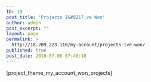 ```yaml
---
ID: 19
post_title: 'Projects I&#8217;ve Won'
author: admin
post_excerpt: ""
layout: page
permalink: >
  http://18.209.223.110/my-account/projects-ive-won/
published: true
post_date: 2018-07-06 07:48:18
---
```

[project_theme_my_account_won_projects]